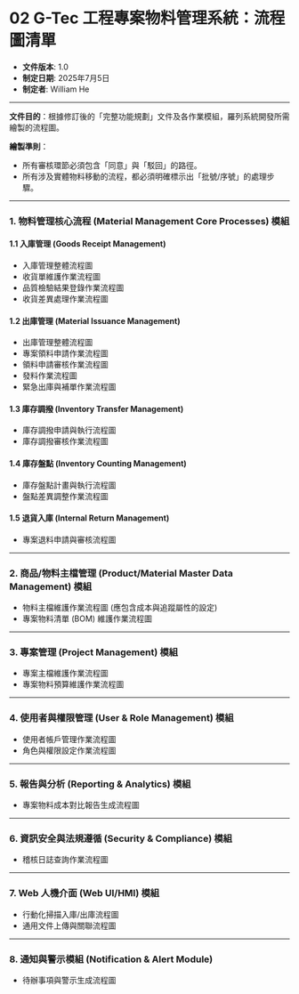 # 02 G-Tec 工程專案物料管理系統：流程圖清單

* **文件版本**: 1.0
* **制定日期**: 2025年7月5日
* **制定者**: William He

---

**文件目的**：根據修訂後的「完整功能規劃」文件及各作業模組，羅列系統開發所需繪製的流程圖。

**繪製準則**：
- 所有審核環節必須包含「同意」與「駁回」的路徑。
- 所有涉及實體物料移動的流程，都必須明確標示出「批號/序號」的處理步驟。

---

### 1. 物料管理核心流程 (Material Management Core Processes) 模組

#### 1.1 入庫管理 (Goods Receipt Management)
- 入庫管理整體流程圖
- 收貨單維護作業流程圖
- 品質檢驗結果登錄作業流程圖
- 收貨差異處理作業流程圖

#### 1.2 出庫管理 (Material Issuance Management)
- 出庫管理整體流程圖
- 專案領料申請作業流程圖
- 領料申請審核作業流程圖
- 發料作業流程圖
- 緊急出庫與補單作業流程圖

#### 1.3 庫存調撥 (Inventory Transfer Management)
- 庫存調撥申請與執行流程圖
- 庫存調撥審核作業流程圖

#### 1.4 庫存盤點 (Inventory Counting Management)
- 庫存盤點計畫與執行流程圖
- 盤點差異調整作業流程圖

#### 1.5 退貨入庫 (Internal Return Management)
- 專案退料申請與審核流程圖

---

### 2. 商品/物料主檔管理 (Product/Material Master Data Management) 模組
- 物料主檔維護作業流程圖 (應包含成本與追蹤屬性的設定)
- 專案物料清單 (BOM) 維護作業流程圖

---

### 3. 專案管理 (Project Management) 模組
- 專案主檔維護作業流程圖
- 專案物料預算維護作業流程圖

---

### 4. 使用者與權限管理 (User & Role Management) 模組
- 使用者帳戶管理作業流程圖
- 角色與權限設定作業流程圖

---

### 5. 報告與分析 (Reporting & Analytics) 模組
- 專案物料成本對比報告生成流程圖

---

### 6. 資訊安全與法規遵循 (Security & Compliance) 模組
- 稽核日誌查詢作業流程圖

---

### 7. Web 人機介面 (Web UI/HMI) 模組
- 行動化掃描入庫/出庫流程圖
- 通用文件上傳與關聯流程圖

---

### 8. 通知與警示模組 (Notification & Alert Module)
- 待辦事項與警示生成流程圖